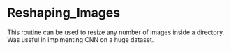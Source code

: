 # Reshaping_Images
 This routine can be used to resize any number of images inside a directory. Was useful in implmenting CNN on a huge dataset.
